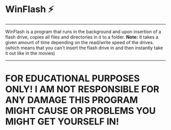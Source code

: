 # WinFlash ⚡

---

WinFlash is a program that runs in the background and upon insertion of a flash drive, copies all files and directories in it to a folder. 
**Note:** It takes a given amount of time depending on the read/write speed of the drives. (which means that you can't insert the flash drive in and then instantly take it out like in the movies) 

---

# FOR EDUCATIONAL PURPOSES ONLY! I AM NOT RESPONSIBLE FOR ANY DAMAGE THIS PROGRAM MIGHT CAUSE OR PROBLEMS YOU MIGHT GET YOURSELF IN!

